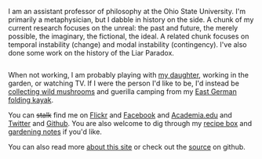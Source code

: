 
I am an assistant professor of philosophy at the Ohio State University. I'm primarily a metaphysician, but I dabble in history on the side. A chunk of my current research focuses on the unreal: the past and future, the merely possible, the imaginary, the fictional, the ideal. A related chunk focuses on temporal instability (change) and modal instability (contingency). I've also done some work on the history of the Liar Paradox.

<img class="gravatar" onclick="$(this).addClass('gravatar2').delay(3000).slideUp('fast');"  src="http://www.gravatar.com/avatar.php?gravatar_id=f5c32764cbb1669dd68cb9130ee9fe86" alt=""/>

When not working, I am probably playing with [my daughter](http://flickr.com/photos/davsans/tags/hazel/), working in the garden, or watching TV. If I were the person I'd like to be, I'd instead be [collecting wild mushrooms](http://morelmushroomhunting.com/morelfinds.html) and guerilla camping from my [East German folding kayak](http://www.poucher-boote.de/index.php?rz85).

You can ~~stalk~~ find me on [Flickr](http://www.flickr.com/photos/davsans/) and [Facebook](http://www.facebook.com/people/David_Sanson/12455093) and [Academia.edu](http://osu.academia.edu/DavidSanson/) and [Twitter](http://twitter.com/davsans22) and [Github](http://github.com/dsanson). You are also welcome to dig through my [recipe box](http://www.evernote.com/pub/dsanson/recipes) and [gardening notes](http://www.evernote.com/pub/dsanson/garden) if you'd like.

You can also read more [about this site](/site) or check out the [source](http://github.com/dsanson/dsanson.github.com) on github. 
